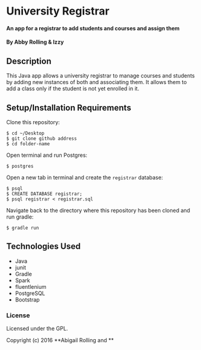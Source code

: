 # University Registrar

#### An app for a registrar to add students and courses and assign them

#### By Abby Rolling & Izzy

## Description

This Java app allows a university registrar to manage courses and students by adding new instances of both and associating them. It allows them to add a class only if the student is not yet enrolled in it.

## Setup/Installation Requirements

Clone this repository:
```
$ cd ~/Desktop
$ git clone github address
$ cd folder-name
```

Open terminal and run Postgres:
```
$ postgres
```

Open a new tab in terminal and create the `registrar` database:
```
$ psql
$ CREATE DATABASE registrar;
$ psql registrar < registrar.sql
```

Navigate back to the directory where this repository has been cloned and run gradle:
```
$ gradle run
```

## Technologies Used

* Java
* junit
* Gradle
* Spark
* fluentlenium
* PostgreSQL
* Bootstrap

### License

Licensed under the GPL.

Copyright (c) 2016 **Abigail Rolling and **
